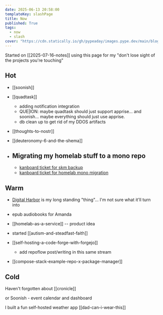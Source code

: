 ```yaml
---
date: 2025-06-13 20:58:00
templateKey: slashPage
title: Now
published: True
tags:
  - now
  - slash
cover: "https://cdn.statically.io/gh/pypeaday/images.pype.dev/main/blog-media/20250614141616_0d1e39b0.png"
---
```


Started on [[2025-07-16-notes]] using this page for my "don't lose sight of the projects you're touching"

## Hot

- [[soonish]]

- [[quadtask]]

  - adding notification integration
  - QUE|ION: maybe quadtask should just support apprise... and soonish... maybe everything should just use apprise.
  - db clean up to get rid of my DDOS artifacts

- [[thoughts-to-nostr]]
- [[deuteronomy-6-and-the-shema]]

- ## Migrating my homelab stuff to a mono repo

  - [kanboard ticket for skm backup](https://kanboard.paynepride.com/?controller=TaskViewController&action=show&task_id=247&project_id=8)
  - [kanboard ticket for homelab mono migration](https://kanboard.paynepride.com/task/109)

## Warm

- [Digital Harbor](https://mydigitalharbor.com) is my long standing "thing"... I'm not sure what it'll turn into
- epub audiobooks for Amanda

- [[homelab-as-a-service]] -- product idea
- started [[autism-and-steadfast-faith]]
- [[self-hosting-a-code-forge-with-forgejo]]

  - add repoflow post/writing in this same stream

- [[compose-stack-example-repo-x-package-manager]]

## Cold

Haven't forgotten about [[cronicle]]

or Soonish - event calendar and dashboard

I built a fun self-hosted weather app [[dad-can-i-wear-this]]
